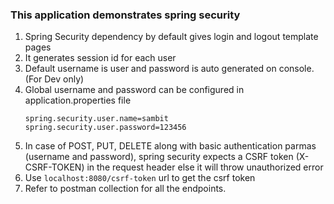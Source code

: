 ### This application demonstrates spring security 

1. Spring Security dependency by default gives login and logout template pages 
2. It generates session id for each user
3. Default username is user and password is auto generated on console.(For Dev only)
4. Global username and password can be configured in application.properties file
    ```
    spring.security.user.name=sambit
    spring.security.user.password=123456
   ```
5. In case of POST, PUT, DELETE along with basic authentication parmas (username and password),
   spring security expects a CSRF token (X-CSRF-TOKEN) in the request header else it will throw unauthorized error
6. Use `localhost:8080/csrf-token` url to get the csrf token
7. Refer to postman collection for all the endpoints.
